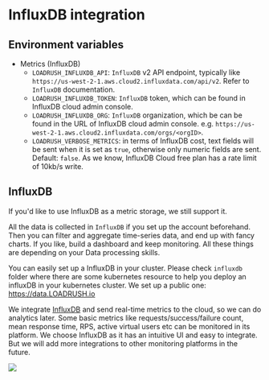 # InfluxDB integration

## Environment variables
- Metrics (InfluxDB)
    - `LOADRUSH_INFLUXDB_API`: `InfluxDB` v2 API endpoint, typically like `https://us-west-2-1.aws.cloud2.influxdata.com/api/v2`. Refer to `InfluxDB` documentation.
    - `LOADRUSH_INFLUXDB_TOKEN`: `InfluxDB` token, which can be found in InfluxDB cloud admin console.
    - `LOADRUSH_INFLUXDB_ORG`: `InfluxDB` organization, which be can be found in the URL of InfluxDB cloud admin console. e.g. `https://us-west-2-1.aws.cloud2.influxdata.com/orgs/<orgID>`.
    - `LOADRUSH_VERBOSE_METRICS`: in terms of InfluxDB cost, text fields will be sent when it is set as `true`, otherwise only numeric fields are sent. Default: `false`.
    As we know, InfluxDB Cloud free plan has a rate limit of 10kb/s write.

## InfluxDB

If you'd like to use InfluxDB as a metric storage, we still support it.

All the data is collected in `InfluxDB` if you set up the account beforehand. Then you can filter and aggregate time-series data, and end up with fancy charts.
If you like, build a dashboard and keep monitoring. All these things are depending on your Data processing skills.

You can easily set up a InfluxDB in your cluster. Please check `influxdb` folder where there are some kubernetes resource to help you deploy an influxDB in your kubernetes cluster.
We set up a public one: https://data.LOADRUSH.io

We integrate [InfluxDB](https://www.influxdata.com/) and send real-time metrics to the cloud, so we can do analytics later.
Some basic metrics like requests/success/failure count, mean response time, RPS, active virtual users etc can be monitored in its platform.
We choose InfluxDB as it has an intuitive UI and easy to integrate. But we will add more integrations to other monitoring platforms in the future.

![](https://i.imgur.com/gqWg5Xz.gif)
